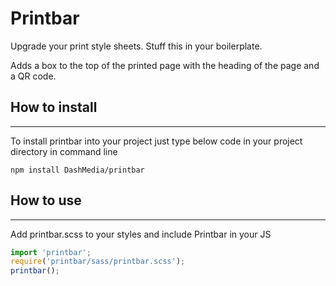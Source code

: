 # Printbar

Upgrade your print style sheets. Stuff this in your boilerplate.

Adds a box to the top of the printed page with the heading of the page and a QR code.


## How to install
------------------

To install printbar into your project just type below code in your project directory in command line

```batch
npm install DashMedia/printbar
```


## How to use
------------------

Add printbar.scss to your styles and include Printbar in your JS

```javascript
import 'printbar';
require('printbar/sass/printbar.scss');
printbar();
```
